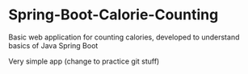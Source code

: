 # Spring-Boot-Calorie-Counting
Basic web application for counting calories, developed to understand basics of Java Spring Boot

Very simple app (change to practice git stuff)

